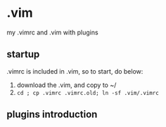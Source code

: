 .vim
====

my .vimrc and .vim with plugins


## startup

  .vimrc is included in .vim, so to start, do below:
  
  1. download the .vim, and copy to ~/
  2. `cd ; cp .vimrc .vimrc.old; ln -sf .vim/.vimrc`

## plugins introduction 
  

